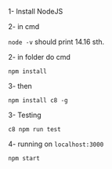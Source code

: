 
1- Install NodeJS

2- in cmd

`node -v` should print 14.16 sth.

2- in folder do cmd

`npm install`

3- then

`npm install c8 -g`

3- Testing

`c8 npm run test`

4- running on `localhost:3000`

`npm start`

